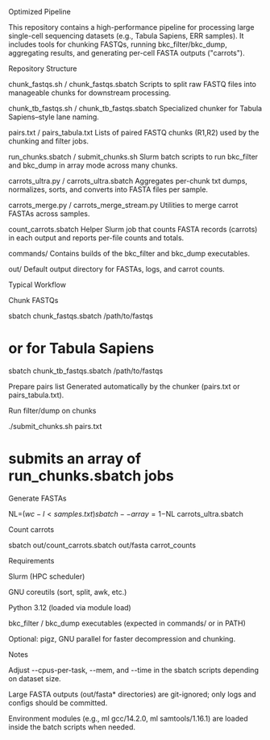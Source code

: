 Optimized Pipeline

This repository contains a high-performance pipeline for processing large single-cell sequencing datasets (e.g., Tabula Sapiens, ERR samples). It includes tools for chunking FASTQs, running bkc_filter/bkc_dump, aggregating results, and generating per-cell FASTA outputs ("carrots").

Repository Structure

chunk_fastqs.sh / chunk_fastqs.sbatch
Scripts to split raw FASTQ files into manageable chunks for downstream processing.

chunk_tb_fastqs.sh / chunk_tb_fastqs.sbatch
Specialized chunker for Tabula Sapiens–style lane naming.

pairs.txt / pairs_tabula.txt
Lists of paired FASTQ chunks (R1,R2) used by the chunking and filter jobs.

run_chunks.sbatch / submit_chunks.sh
Slurm batch scripts to run bkc_filter and bkc_dump in array mode across many chunks.

carrots_ultra.py / carrots_ultra.sbatch
Aggregates per-chunk txt dumps, normalizes, sorts, and converts into FASTA files per sample.

carrots_merge.py / carrots_merge_stream.py
Utilities to merge carrot FASTAs across samples.

count_carrots.sbatch
Helper Slurm job that counts FASTA records (carrots) in each output and reports per-file counts and totals.

commands/
Contains builds of the bkc_filter and bkc_dump executables.

out/
Default output directory for FASTAs, logs, and carrot counts.

Typical Workflow

Chunk FASTQs

sbatch chunk_fastqs.sbatch /path/to/fastqs
# or for Tabula Sapiens
sbatch chunk_tb_fastqs.sbatch /path/to/fastqs


Prepare pairs list
Generated automatically by the chunker (pairs.txt or pairs_tabula.txt).

Run filter/dump on chunks

./submit_chunks.sh pairs.txt
# submits an array of run_chunks.sbatch jobs


Generate FASTAs

NL=$(wc -l < samples.txt)
sbatch --array=1-$NL carrots_ultra.sbatch


Count carrots

sbatch out/count_carrots.sbatch out/fasta carrot_counts

Requirements

Slurm (HPC scheduler)

GNU coreutils (sort, split, awk, etc.)

Python 3.12 (loaded via module load)

bkc_filter / bkc_dump executables (expected in commands/ or in PATH)

Optional: pigz, GNU parallel for faster decompression and chunking.

Notes

Adjust --cpus-per-task, --mem, and --time in the sbatch scripts depending on dataset size.

Large FASTA outputs (out/fasta* directories) are git-ignored; only logs and configs should be committed.

Environment modules (e.g., ml gcc/14.2.0, ml samtools/1.16.1) are loaded inside the batch scripts when needed.
